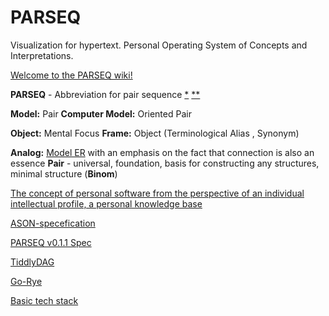 # PARSEQ
Visualization for hypertext. Personal Operating System of Concepts and Interpretations.

[Welcome to the PARSEQ wiki!](https://github.com/Serj-Aleks/PARSEQ/wiki)

**PARSEQ** - Abbreviation for pair sequence  [*](https://mistysystem.com/doc/parseq.html) [**](https://github.com/mrossini-ethz/parseq)

**Model:** Pair **Сomputer Model:** Oriented Pair

**Object:** Mental Focus **Frame:** Object (Terminological Alias , Synonym)

**Analog:** [Model ER](https://en.wikipedia.org/wiki/Entity%E2%80%93relationship_model) with an emphasis on the fact that connection is also an essence **Pair** - universal, foundation, basis for constructing any structures, minimal structure (**Binom**)

[The concept of personal software from the perspective of an individual intellectual profile, a personal knowledge base](https://github.com/Serj-Aleks/PARSEQ/wiki/The-concept-of-personal-software-from-the-perspective-of-an-individual-intellectual-profile,-a-personal-knowledge-base)

[ASON-specefication](https://github.com/Serj-Aleks/PARSEQ/wiki/ASON-specefication)

[PARSEQ v0.1.1 Spec](https://github.com/Serj-Aleks/PARSEQ/wiki/PARSEQ-v0.1.1-Spec)

[TiddlyDAG](https://github.com/Serj-Aleks/PARSEQ/wiki/TiddlyDAG)

[Go-Rye](https://github.com/Serj-Aleks/PARSEQ/wiki/Go-Rye)

[Basic tech stack](https://github.com/Serj-Aleks/PARSEQ/wiki/Basic-tech-stack)
